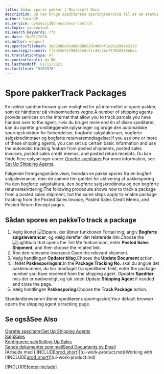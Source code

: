 ```yaml
---
title: Sådan spores pakker | Microsoft Docs
description: Du kan bruge speditørens sporingsservice til at se status for en levering.
author: SorenGP
ms.service: dynamics365-business-central
ms.topic: conceptual
ms.search.keywords: rfq
ms.date: 10/01/2020
ms.author: edupont
ms.openlocfilehash: 3e32b8ba654b089bb02d34b64f1a9832001b315d
ms.sourcegitcommit: ff2b55b7e790447e0c1fcd5c2ec7f7610338ebaa
ms.translationtype: HT
ms.contentlocale: da-DK
ms.lasthandoff: 02/15/2021
ms.locfileid: "5382970"
---
```

# <a name="track-packages"></a><span data-ttu-id="764d9-103">Spore pakker</span><span class="sxs-lookup"><span data-stu-id="764d9-103">Track Packages</span></span>

<span data-ttu-id="764d9-104">En række speditørfirmaer giver mulighed for på internettet at spore pakker, som de håndterer på virksomhedens vegne.</span><span class="sxs-lookup"><span data-stu-id="764d9-104">A number of shipping agents provide services on the Internet that allow you to track parcels you have handed over to the agent.</span></span> <span data-ttu-id="764d9-105">Hvis du bruger mere end én af disse speditører, kan du oprette grundlæggende oplysninger og bruge den automatiske sporingsfunktion for forsendelser, bogførte salgsfakturaer, bogførte salgskreditnotaer og bogførte returvaremodtagelser.</span><span class="sxs-lookup"><span data-stu-id="764d9-105">If you use one or more of these shipping agents, you can set up certain basic information and use the automatic tracking feature from posted shipments, posted sales invoices, posted sales credit memos, and posted return receipts.</span></span> <span data-ttu-id="764d9-106">Du kan finde flere oplysninger under [Oprette speditører](sales-how-to-set-up-shipping-agents.md).</span><span class="sxs-lookup"><span data-stu-id="764d9-106">For more information, see [Set Up Shipping Agents](sales-how-to-set-up-shipping-agents.md).</span></span>  

<span data-ttu-id="764d9-107">Følgende fremgangsmåde viser, hvordan en pakke spores fra en bogført salgsleverance, men de samme trin gælder for aktivering af pakkesporing fra den bogførte salgsfaktura, den bogførte salgskreditnota og den bogførte returvarekvittering.</span><span class="sxs-lookup"><span data-stu-id="764d9-107">The following procedure shows how to track a package from a posted sales shipment, but the same steps apply to enable package tracking from the Posted Sales Invoice, Posted Sales Credit Memo, and Posted Return Receipt pages.</span></span>  

## <a name="to-track-a-package"></a><span data-ttu-id="764d9-108">Sådan spores en pakke</span><span class="sxs-lookup"><span data-stu-id="764d9-108">To track a package</span></span>

1. <span data-ttu-id="764d9-109">Vælg ikonet ![Elpære, der åbner funktionen Fortæl mig](media/ui-search/search_small.png "Fortæl mig, hvad du vil foretage dig"), angiv **Bogførte salgsleverancer**, og vælg derefter det relaterede link.</span><span class="sxs-lookup"><span data-stu-id="764d9-109">Choose the ![Lightbulb that opens the Tell Me feature](media/ui-search/search_small.png "Tell me what you want to do") icon, enter **Posted Sales Shipment**, and then choose the related link.</span></span>
2. <span data-ttu-id="764d9-110">Åbn den relevante leverance.</span><span class="sxs-lookup"><span data-stu-id="764d9-110">Open the relevant shipment.</span></span>
3. <span data-ttu-id="764d9-111">Vælg handlingen **Opdater bilag**.</span><span class="sxs-lookup"><span data-stu-id="764d9-111">Choose the **Update Document** action.</span></span>
4. <span data-ttu-id="764d9-112">I feltet **Pakkesporingsnr.**</span><span class="sxs-lookup"><span data-stu-id="764d9-112">In the **Package Tracking No.**</span></span> <span data-ttu-id="764d9-113">skal du angive det pakkenummer, du har modtaget fra speditøren.</span><span class="sxs-lookup"><span data-stu-id="764d9-113">field, enter the package number you have received from the shipping agent.</span></span> <span data-ttu-id="764d9-114">Opdater **Speditør**, hvis det er nødvendigt, og luk siden.</span><span class="sxs-lookup"><span data-stu-id="764d9-114">Update **Shipping Agent** if needed and close the page.</span></span>
5. <span data-ttu-id="764d9-115">Vælg handlingen **Pakkesporing**.</span><span class="sxs-lookup"><span data-stu-id="764d9-115">Choose the **Track Package** action.</span></span>

<span data-ttu-id="764d9-116">Standardbrowseren åbner speditørens sporingsside.</span><span class="sxs-lookup"><span data-stu-id="764d9-116">Your default browser opens the shipping agent's tracking page.</span></span>

## <a name="see-also"></a><span data-ttu-id="764d9-117">Se også</span><span class="sxs-lookup"><span data-stu-id="764d9-117">See Also</span></span>

[<span data-ttu-id="764d9-118">Oprette speditører</span><span class="sxs-lookup"><span data-stu-id="764d9-118">Set Up Shipping Agents</span></span>](sales-how-to-set-up-shipping-agents.md)  
[<span data-ttu-id="764d9-119">Salg</span><span class="sxs-lookup"><span data-stu-id="764d9-119">Sales</span></span>](sales-manage-sales.md)  
[<span data-ttu-id="764d9-120">Konfigurere salg</span><span class="sxs-lookup"><span data-stu-id="764d9-120">Setting Up Sales</span></span>](sales-setup-sales.md)  
[<span data-ttu-id="764d9-121">Sende dokumenter som mail</span><span class="sxs-lookup"><span data-stu-id="764d9-121">Send Documents by Email</span></span>](ui-how-send-documents-email.md)  
<span data-ttu-id="764d9-122">[Arbejde med [!INCLUDE[prod_short](includes/prod_short.md)]](ui-work-product.md)</span><span class="sxs-lookup"><span data-stu-id="764d9-122">[Working with [!INCLUDE[prod_short](includes/prod_short.md)]](ui-work-product.md)</span></span>


[!INCLUDE[footer-include](includes/footer-banner.md)]
